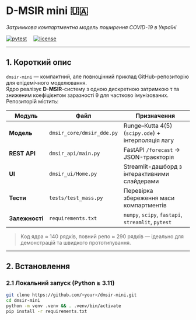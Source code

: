 # D-MSIR mini 🇺🇦  
*Затримкова компартментна модель поширення COVID-19 в Україні*

[![pytest](https://img.shields.io/badge/tests-passing-green)](./tests) 
[![license](https://img.shields.io/badge/license-MIT-blue)](./LICENSE)

---

## 1. Короткий опис  
`dmsir-mini` — компактний, але повноцінний приклад GitHub-репозиторію для епідемічного моделювання.  
Ядро реалізує **D-MSIR**-систему з одною дискретною затримкою τ та зниженим коефіцієнтом заразності θ для частково імунізованих. Репозиторій містить:

| Модуль | Файл | Призначення |
|--------|------|-------------|
| **Модель** | `dmsir_core/dmsir_dde.py` | Runge–Kutta 4(5) (`scipy.ode`) + інтерполяція лагу |
| **REST API** | `dmsir_api/main.py` | FastAPI `/forecast` → JSON-траєкторія |
| **UI** | `dmsir_ui/Home.py` | Streamlit-дашборд з інтерактивними слайдерами |
| **Тести** | `tests/test_mass.py` | Перевірка збереження маси компартментів |
| **Залежності** | `requirements.txt` | `numpy`, `scipy`, `fastapi`, `streamlit`, `pytest` |

> Код ядра ≈ 140 рядків, повний репо ≈ 290 рядків — ідеально для демонстрацій та швидкого прототипування.

---

## 2. Встановлення

### 2.1 Локальний запуск (Python ≥ 3.11)
```bash
git clone https://github.com/<your>/dmsir-mini.git
cd dmsir-mini
python -m venv .venv && . .venv/bin/activate
pip install -r requirements.txt
